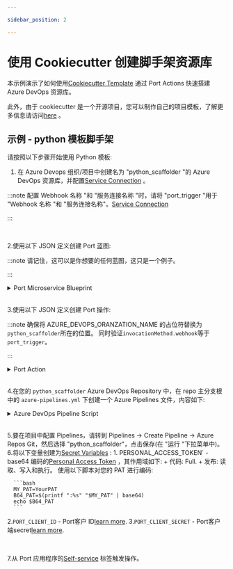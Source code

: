 ```yaml
---

sidebar_position: 2

---
```


# 使用 Cookiecutter 创建脚手架资源库

本示例演示了如何使用[Cookiecutter Template](https://www.cookiecutter.io/templates) 通过 Port Actions 快速搭建 Azure DevOps 资源库。

此外，由于 cookiecutter 是一个开源项目，您可以制作自己的项目模板，了解更多信息请访问[here](https://cookiecutter.readthedocs.io/en/2.0.2/tutorials.html#create-your-very-own-cookiecutter-project-template) 。

## 示例 - python 模板脚手架

请按照以下步骤开始使用 Python 模板: 

1. 在 Azure Devops 组织/项目中创建名为 "python_scaffolder "的 Azure DevOps 资源库，并配置[Service Connection](/create-self-service-experiences/setup-backend/azure-pipeline#define-incoming-webhook-in-azure) 。

:::note 配置 Webhook 名称 "和 "服务连接名称 "时，请将 "port_trigger "用于 "Webhook 名称 "和 "服务连接名称"。[Service Connection](https://learn.microsoft.com/en-us/azure/devops/pipelines/library/service-endpoints?view=azure-devops&amp;tabs=yaml)

:::

<br/>

2.使用以下 JSON 定义创建 Port 蓝图: 

:::note 请记住，这可以是你想要的任何蓝图，这只是一个例子。

:::

<details>
  <summary>Port Microservice Blueprint</summary>

```json showLineNumbers
{
  "identifier": "microservice",
  "title": "Microservice",
  "icon": "Microservice",
  "schema": {
    "properties": {
      "description": {
        "title": "Description",
        "type": "string"
      },
      "url": {
        "title": "URL",
        "format": "url",
        "type": "string"
      }
    },
    "required": []
  },
  "mirrorProperties": {},
  "calculationProperties": {},
  "relations": {}
}
```

</details>
<br/>

3.使用以下 JSON 定义创建 Port 操作: 

:::note 确保将 AZURE_DEVOPS_ORANZATION_NAME 的占位符替换为`python_scaffolder`所在的位置。 同时验证`invocationMethod.webhook`等于`port_trigger`。

:::

<details>
  <summary>Port Action</summary>

```json showLineNumbers
[
  {
    "identifier": "azure_scaffolder",
    "title": "Azure Scaffolder",
    "icon": "Azure",
    "userInputs": {
      "properties": {
        "service_name": {
          "icon": "DefaultProperty",
          "title": "Service Name",
          "type": "string",
          "description": "Name of the service to scaffold"
        },
        "azure_organization": {
          "icon": "DefaultProperty",
          "title": "Azure Organization",
          "type": "string",
          "description": "Your Azure DevOps organization name"
        },
        "azure_project": {
          "icon": "DefaultProperty",
          "title": "Azure Project",
          "type": "string",
          "description": "Your Azure DevOps project name"
        },
        "description": {
          "icon": "DefaultProperty",
          "title": "Description",
          "type": "string",
          "description": "Service description"
        }
      },
      "required": ["service_name"],
      "order": [
        "service_name",
        "azure_organization",
        "azure_project",
        "description"
      ]
    },
    "invocationMethod": {
      "type": "AZURE-DEVOPS",
      "webhook": "port_trigger",
      "org": "<AZURE_DEVOPS_ORANZATION_NAME>"
    },
    "trigger": "CREATE",
    "requiredApproval": false
  }
]
```

</details>
<br/>

4.在您的 `python_scaffolder` Azure DevOps Repository 中，在 repo 主分支根中的 `azure-pipelines.yml` 下创建一个 Azure Pipelines 文件，内容如下: 

<details>
<summary>Azure DevOps Pipeline Script</summary>

```yml showLineNumbers
trigger: none

pool:
  vmImage: "ubuntu-latest"

variables:
  RUN_ID: "${{ parameters.port_trigger.context.runId }}"
  BLUEPRINT_ID: "${{ parameters.port_trigger.context.blueprint }}"
  SERVICE_NAME: "${{ parameters.port_trigger.payload.properties.service_name }}"
  DESCRIPTION: "${{ parameters.port_trigger.payload.properties.description }}"
  AZURE_ORGANIZATION: "${{ parameters.port_trigger.payload.properties.azure_organization }}"
  AZURE_PROJECT: "${{ parameters.port_trigger.payload.properties.azure_project }}"
  # PERSONAL_ACCESS_TOKEN: $(PERSONAL_ACCESS_TOKEN) // set up PERSONAL_ACCESS_TOKEN as a sercet variable

resources:
  webhooks:
    - webhook: port_trigger
      connection: port_trigger

stages:
  - stage: fetch_port_access_token
    jobs:
      - job: fetch_port_access_token
        steps:
          - script: |
              sudo apt-get update
              sudo apt-get install -y jq
          - script: |
              accessToken=$(curl -X POST \
                    -H 'Content-Type: application/json' \
                    -d '{"clientId": "$(PORT_CLIENT_ID)", "clientSecret": "$(PORT_CLIENT_SECRET)"}' \
                    -s 'https://api.getport.io/v1/auth/access_token' | jq -r '.accessToken')
              echo "##vso[task.setvariable variable=accessToken;isOutput=true]$accessToken"
            displayName: Fetch Access Token and Run ID
            name: getToken

  - stage: scaffold
    dependsOn:
      - fetch_port_access_token
    jobs:
      - job: scaffold
        variables:
          COOKIECUTTER_TEMPLATE_URL: "https://github.com/brettcannon/python-azure-web-app-cookiecutter"
        steps:
          - script: |
              sudo apt-get update
              sudo apt-get install -y jq
              sudo pip install cookiecutter -q
          - script: |
              # Create the repository
              PROJECT_ID=$(curl -X GET "https://dev.azure.com/${{ variables.AZURE_ORGANIZATION }}/_apis/projects/${{ variables.AZURE_PROJECT }}?api-version=7.0" \
              -H "Authorization: Basic $(PERSONAL_ACCESS_TOKEN)" \
              -H "Content-Type: application/json" \
              -H "Content-Length: 0" | jq .id)

              if [[ -z "$PROJECT_ID" ]]; then
                echo "Failed to fetch Azure Devops Project ID."
                exit 1
              fi

              PAYLOAD='{"name":"${{ variables.SERVICE_NAME }}","project":{"id":'$PROJECT_ID'}}'

              CREATE_REPO_RESPONSE=$(curl -X POST "https://dev.azure.com/${{ variables.AZURE_ORGANIZATION }}/_apis/git/repositories?api-version=7.0" \
              -H "Authorization: Basic $(PERSONAL_ACCESS_TOKEN)" \
              -H "Content-Type: application/json" \
              -d $PAYLOAD)

              PROJECT_URL=$(echo $CREATE_REPO_RESPONSE | jq -r .webUrl)

              if [[ -z "$PROJECT_URL" ]]; then
                echo "Failed to create Azure Devops repository."
                exit 1
              fi

              echo "##vso[task.setvariable variable=PROJECT_URL;isOutput=true]$PROJECT_URL"

              cat <<EOF > cookiecutter.yaml
              default_context:
                site_name: "${{ variables.SERVICE_NAME }}"
                python_version: "3.6.0"
              EOF
              cookiecutter $COOKIECUTTER_TEMPLATE_URL --no-input --config-file cookiecutter.yaml --output-dir scaffold_out

              echo "Initializing new repository..."
              git config --global user.email "scaffolder@email.com"
              git config --global user.name "Mighty Scaffolder"
              git config --global init.defaultBranch "main"

              cd "scaffold_out/${{ variables.SERVICE_NAME }}"
              git init
              git add .
              git commit -m "Initial commit"
              decoded_pat=$(echo $(PERSONAL_ACCESS_TOKEN) | base64 -d)
              git remote add origin https://$decoded_pat@dev.azure.com/${{ variables.AZURE_ORGANIZATION }}/${{ variables.AZURE_PROJECT }}/_git/${{ variables.SERVICE_NAME }}
              git push -u origin --all
            name: scaffold

  - stage: upsert_entity
    dependsOn:
      - fetch_port_access_token
      - scaffold
    jobs:
      - job: upsert_entity
        variables:
          accessToken: $[ stageDependencies.fetch_port_access_token.fetch_port_access_token.outputs['getToken.accessToken'] ]
          PROJECT_URL: $[ stageDependencies.scaffold.scaffold.outputs['scaffold.PROJECT_URL'] ]
        steps:
          - script: |
              sudo apt-get update
              sudo apt-get install -y jq
          - script: |
              curl -X POST \
                -H 'Content-Type: application/json' \
                -H 'Authorization: Bearer $(accessToken)' \
                -d '{
                    "identifier": "${{ variables.SERVICE_NAME }}",
                    "title": "${{ variables.SERVICE_NAME }}",
                    "properties": {"description":"${{ variables.DESCRIPTION }}","url":"$(PROJECT_URL)" },
                    "relations": {}
                  }' \
                "https://api.getport.io/v1/blueprints/${{ variables.BLUEPRINT_ID }}/entities?upsert=true&run_id=${{ variables.RUN_ID }}&create_missing_related_entities=true"

  - stage: update_run_status
    dependsOn:
      - upsert_entity
      - fetch_port_access_token
      - scaffold
    jobs:
      - job: update_run_status
        variables:
          accessToken: $[ stageDependencies.fetch_port_access_token.fetch_port_access_token.outputs['getToken.accessToken'] ]
          PROJECT_URL: $[ stageDependencies.scaffold.scaffold.outputs['scaffold.PROJECT_URL'] ]
        steps:
          - script: |
              sudo apt-get update
              sudo apt-get install -y jq
          - script: |
              curl -X PATCH \
                -H 'Content-Type: application/json' \
                -H 'Authorization: Bearer $(accessToken)' \
                -d '{"status":"SUCCESS", "message": {"run_status": "Scaffold ${{ variables.SERVICE_NAME }} finished successfully!\\n Project URL: $(PROJECT_URL)" }}' \
                "https://api.getport.io/v1/actions/runs/${{ variables.RUN_ID }}"

  - stage: update_run_status_failed
    dependsOn:
      - upsert_entity
      - fetch_port_access_token
      - scaffold
    condition: failed()
    jobs:
      - job: update_run_status_failed
        variables:
          accessToken: $[ stageDependencies.fetch_port_access_token.fetch_port_access_token.outputs['getToken.accessToken'] ]
        steps:
          - script: |
              curl -X PATCH \
                -H 'Content-Type: application/json' \
                -H 'Authorization: Bearer $(accessToken)' \
                -d '{"status":"FAILURE", "message": {"run_status": "Scaffold ${{ variables.SERVICE_NAME }} failed" }}' \
                "https://api.getport.io/v1/actions/runs/${{ variables.RUN_ID }}"
```

</details>
<br/>

5.要在项目中配置 Pipelines，请转到 Pipelines -> Create Pipeline -> Azure Repos Git，然后选择 "python_scaffolder"，点击保存(在 "运行 "下拉菜单中)。
   <br/>
6.将以下变量创建为[Secret Variables](https://learn.microsoft.com/en-us/azure/devops/pipelines/process/set-secret-variables?view=azure-devops&amp;tabs=yaml%2Cbash) : 
    1. PERSONAL_ACCESS_TOKEN` - base64 编码的[Personal Access Token](https://learn.microsoft.com/en-us/azure/devops/organizations/accounts/use-personal-access-tokens-to-authenticate?view=azure-devops&amp;tabs=Windows) ，其作用域如下: 
        + 代码: Full.
        + 发布: 读取、写入和执行。
        使用以下脚本对您的 PAT 进行编码: 


      ```bash
      MY_PAT=YourPAT
      B64_PAT=$(printf ":%s" "$MY_PAT" | base64)
      echo $B64_PAT
      ```


2.`PORT_CLIENT_ID` - Port客户 ID[learn more](/build-your-software-catalog/sync-data-to-catalog/api/#get-api-token).
3.`PORT_CLIENT_SECRET` - Port客户端secret[learn more](/build-your-software-catalog/sync-data-to-catalog/api/#get-api-token).

<br/>

7.从 Port 应用程序的[Self-service](https://app.getport.io/self-serve) 标签触发操作。
